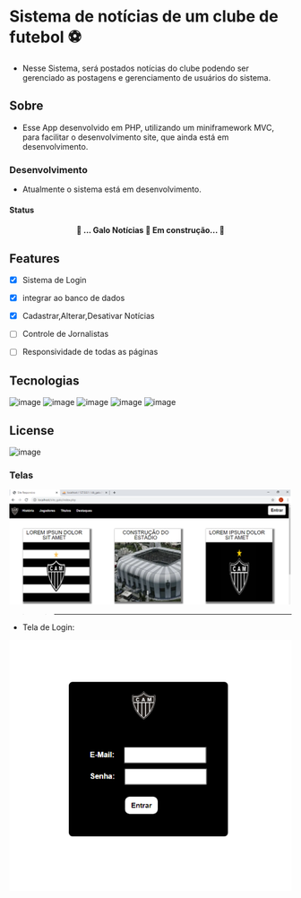 # Sistema de notícias de um clube de futebol :soccer:
 * Nesse Sistema, será postados notícias do clube podendo ser gerenciado as postagens e gerenciamento de usuários do sistema.

 ## Sobre
 * Esse App desenvolvido em PHP, utilizando um miniframework MVC, para facilitar o desenvolvimento
site, que ainda está em desenvolvimento.

###  Desenvolvimento 
*  Atualmente o sistema está em desenvolvimento.
 #### Status
 <h4 align="center"> 
	🚧  ... Galo Notícias 🚀 Em construção...  🚧
</h4>

 ## Features
- [x]  Sistema de Login
- [x]  integrar ao banco de dados
- [x]  Cadastrar,Alterar,Desativar Notícias
- [ ]  Controle de Jornalistas
- [ ]  Responsividade de todas as páginas



## Tecnologias
![image](https://img.shields.io/badge/PHP-777BB4?style=for-the-badge&logo=php&logoColor=white)
![image](https://img.shields.io/badge/MySQL-00000F?style=for-the-badge&logo=mysql&logoColor=white)
![image](https://img.shields.io/badge/Git-F05032?style=for-the-badge&logo=git&logoColor=white)
![image](https://img.shields.io/badge/HTML5-E34F26?style=for-the-badge&logo=html5&logoColor=white)
![image](https://img.shields.io/badge/CSS3-1572B6?style=for-the-badge&logo=css3&logoColor=white)

## License
![image](https://img.shields.io/github/license/Felipe118/projeto_app_noticias_futebol)

### Telas
![Index da pagina](public/img/index_tela.png/)
>>------------------------------------
* Tela de Login:

![Tela de Login](/public/img/tela_login.png/)

